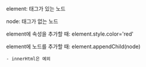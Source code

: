 element: 태그가 있는 노드

node: 태그가 없는 노드

element에 속성을 추가할 때: element.style.color='red'

element에 노드를 추가할 때: element.appendChild(node)
    
    - innerHtml은 예외
